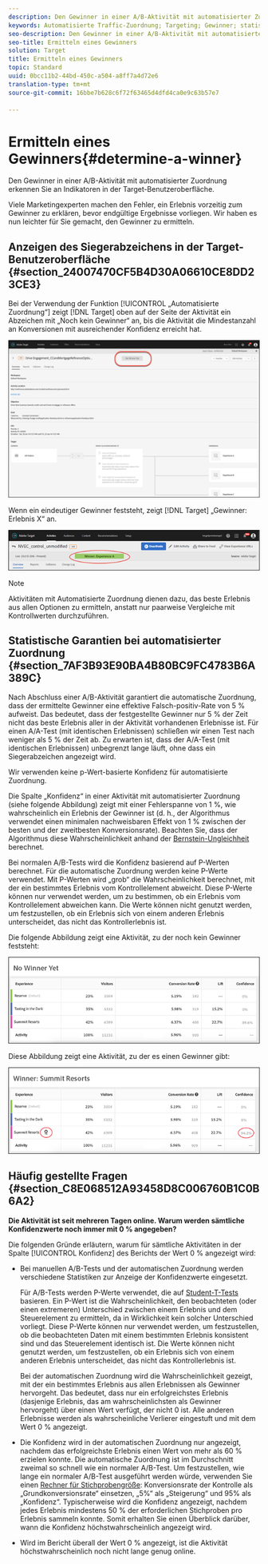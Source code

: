 ```yaml
---
description: Den Gewinner in einer A/B-Aktivität mit automatisierter Zuordnung erkennen Sie an Indikatoren in der Target-Benutzeroberfläche.
keywords: Automatisierte Traffic-Zuordnung; Targeting; Gewinner; statistische Garantie; Konfidenz; Gewinner bestimmen
seo-description: Den Gewinner in einer A/B-Aktivität mit automatisierter Zuordnung erkennen Sie an Indikatoren in der Target-Benutzeroberfläche.
seo-title: Ermitteln eines Gewinners
solution: Target
title: Ermitteln eines Gewinners
topic: Standard
uuid: 0bcc11b2-44bd-450c-a504-a8ff7a4d72e6
translation-type: tm+mt
source-git-commit: 16bbe7b628c6f72f63465d4dfd4ca0e9c63b57e7

---
```



# Ermitteln eines Gewinners{#determine-a-winner}

Den Gewinner in einer A/B-Aktivität mit automatisierter Zuordnung erkennen Sie an Indikatoren in der Target-Benutzeroberfläche.

Viele Marketingexperten machen den Fehler, ein Erlebnis vorzeitig zum Gewinner zu erklären, bevor endgültige Ergebnisse vorliegen. Wir haben es nun leichter für Sie gemacht, den Gewinner zu ermitteln.

## Anzeigen des Siegerabzeichens in der Target-Benutzeroberfläche {#section_24007470CF5B4D30A06610CE8DD23CE3}

Bei der Verwendung der Funktion [!UICONTROL „Automatisierte Zuordnung“] zeigt [!DNL Target] oben auf der Seite der Aktivität ein Abzeichen mit „Noch kein Gewinner“ an, bis die Aktivität die Mindestanzahl an Konversionen mit ausreichender Konfidenz erreicht hat.

![Kein Gewinnerabzeichen](/help/c-activities/automated-traffic-allocation/assets/no-winner.png)

Wenn ein eindeutiger Gewinner feststeht, zeigt [!DNL Target] „Gewinner: Erlebnis X“ an.

![](assets/auto_traffic_winner.png)

>[!NOTE]
>
>Aktivitäten mit Automatisierte Zuordnung dienen dazu, das beste Erlebnis aus allen Optionen zu ermitteln, anstatt nur paarweise Vergleiche mit Kontrollwerten durchzuführen.

## Statistische Garantien bei automatisierter Zuordnung {#section_7AF3B93E90BA4B80BC9FC4783B6A389C}

Nach Abschluss einer A/B-Aktivität garantiert die automatische Zuordnung, dass der ermittelte Gewinner eine effektive Falsch-positiv-Rate von 5 % aufweist. Das bedeutet, dass der festgestellte Gewinner nur 5 % der Zeit nicht das beste Erlebnis aller in der Aktivität vorhandenen Erlebnisse ist. Für einen A/A-Test (mit identischen Erlebnissen) schließen wir einen Test nach weniger als 5 % der Zeit ab. Zu erwarten ist, dass der A/A-Test (mit identischen Erlebnissen) unbegrenzt lange läuft, ohne dass ein Siegerabzeichen angezeigt wird.

Wir verwenden keine p-Wert-basierte Konfidenz für automatisierte Zuordnung.

Die Spalte „Konfidenz“ in einer Aktivität mit automatisierter Zuordnung (siehe folgende Abbildung) zeigt mit einer Fehlerspanne von 1 %, wie wahrscheinlich ein Erlebnis der Gewinner ist (d. h., der Algorithmus verwendet einen minimalen nachweisbaren Effekt von 1 % zwischen der besten und der zweitbesten Konversionsrate). Beachten Sie, dass der Algorithmus diese Wahrscheinlichkeit anhand der [Bernstein-Ungleichheit](https://en.wikipedia.org/wiki/Bernstein_inequalities_(probability_theory)) berechnet.

Bei normalen A/B-Tests wird die Konfidenz basierend auf P-Werten berechnet. Für die automatische Zuordnung werden keine P-Werte verwendet. Mit P-Werten wird „grob“ die Wahrscheinlichkeit berechnet, mit der ein bestimmtes Erlebnis vom Kontrollelement abweicht. Diese P-Werte können nur verwendet werden, um zu bestimmen, ob ein Erlebnis vom Kontrollelement abweichen kann. Die Werte können nicht genutzt werden, um festzustellen, ob ein Erlebnis sich von einem anderen Erlebnis unterscheidet, das nicht das Kontrollerlebnis ist.

Die folgende Abbildung zeigt eine Aktivität, zu der noch kein Gewinner feststeht:

![](assets/no_winner.png)

Diese Abbildung zeigt eine Aktivität, zu der es einen Gewinner gibt:

![](assets/winner_found.png)

## Häufig gestellte Fragen {#section_C8E068512A93458D8C006760B1C0B6A2}

**Die Aktivität ist seit mehreren Tagen online. Warum werden sämtliche Konfidenzwerte noch immer mit 0 % angegeben?**

Die folgenden Gründe erläutern, warum für sämtliche Aktivitäten in der Spalte [!UICONTROL Konfidenz] des Berichts der Wert 0 % angezeigt wird:

* Bei manuellen A/B-Tests und der automatischen Zuordnung werden verschiedene Statistiken zur Anzeige der Konfidenzwerte eingesetzt.

   Für A/B-Tests werden P-Werte verwendet, die auf [Student-T-Tests](https://en.wikipedia.org/wiki/Student%27s_t-test) basieren. Ein P-Wert ist die Wahrscheinlichkeit, den beobachteten (oder einen extremeren) Unterschied zwischen einem Erlebnis und dem Steuerelement zu ermitteln, da in Wirklichkeit kein solcher Unterschied vorliegt. Diese P-Werte können nur verwendet werden, um festzustellen, ob die beobachteten Daten mit einem bestimmten Erlebnis konsistent sind und das Steuerelement identisch ist. Die Werte können nicht genutzt werden, um festzustellen, ob ein Erlebnis sich von einem anderen Erlebnis unterscheidet, das nicht das Kontrollerlebnis ist.

   Bei der automatischen Zuordnung wird die Wahrscheinlichkeit gezeigt, mit der ein bestimmtes Erlebnis aus allen Erlebnissen als Gewinner hervorgeht. Das bedeutet, dass nur ein erfolgreichstes Erlebnis (dasjenige Erlebnis, das am wahrscheinlichsten als Gewinner hervorgeht) über einen Wert verfügt, der nicht 0 ist. Alle anderen Erlebnisse werden als wahrscheinliche Verlierer eingestuft und mit dem Wert 0 % angezeigt.

* Die Konfidenz wird in der automatischen Zuordnung nur angezeigt, nachdem das erfolgreichste Erlebnis einen Wert von mehr als 60 % erzielen konnte. Die automatische Zuordnung ist im Durchschnitt zweimal so schnell wie ein normaler A/B-Test. Um festzustellen, wie lange ein normaler A/B-Test ausgeführt werden würde, verwenden Sie einen [Rechner für Stichprobengröße](https://docs.adobe.com/content/target-microsite/testcalculator.html): Konversionsrate der Kontrolle als „Grundkonversionsrate“ einsetzen, „5%“ als „Steigerung“ und 95% als „Konfidenz“. Typischerweise wird die Konfidenz angezeigt, nachdem jedes Erlebnis mindestens 50 % der erforderlichen Stichproben pro Erlebnis sammeln konnte. Somit erhalten Sie einen Überblick darüber, wann die Konfidenz höchstwahrscheinlich angezeigt wird.
* Wird im Bericht überall der Wert 0 % angezeigt, ist die Aktivität höchstwahrscheinlich noch nicht lange genug online.

